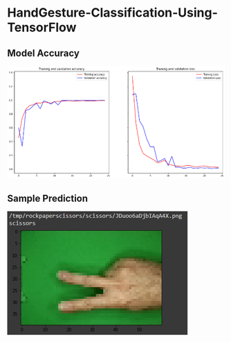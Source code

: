 # HandGesture-Classification-Using-TensorFlow

## Model Accuracy
![alt image](https://github.com/hanifabd/HandGesture-Classification-Using-TensorFlow/blob/main/hgc.png)

## Sample Prediction
![alt image](https://github.com/hanifabd/HandGesture-Classification-Using-TensorFlow/blob/main/Cuplikan%20layar%202020-11-09%20180626.png)
